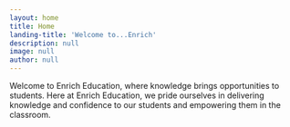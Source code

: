 ```yaml
---
layout: home
title: Home
landing-title: 'Welcome to...Enrich'
description: null
image: null
author: null
---
```


Welcome to Enrich Education, where knowledge brings opportunities to students. Here at Enrich Education, we pride ourselves in delivering knowledge and confidence to our students and empowering them in the classroom.
